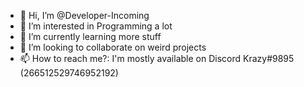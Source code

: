 - 👋 Hi, I’m @Developer-Incoming
- 👀 I’m interested in Programming a lot
- 🌱 I’m currently learning more stuff
- 💞️ I’m looking to collaborate on weird projects
- 📫 How to reach me?: I'm mostly available on Discord Krazy#9895 (266512529746952192)

<!---
Developer-Incoming/Developer-Incoming is a ✨ special ✨ repository because its `README.md` (this file) appears on your GitHub profile.
You can click the Preview link to take a look at your changes.
--->

